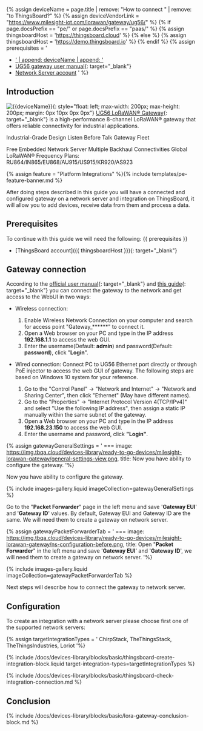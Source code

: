 
{% assign deviceName = page.title | remove: "How to connect " | remove: "to ThingsBoard?" %}
{% assign deviceVendorLink = "https://www.milesight-iot.com/lorawan/gateway/ug56/" %}
{% if page.docsPrefix == "pe/" or page.docsPrefix == "paas/" %}
{% assign thingsboardHost = 'https://thingsboard.cloud' %}
{% else %}
{% assign thingsboardHost = 'https://demo.thingsboard.io' %}
{% endif %}
{% assign prerequisites = '
- <a href="' | append: deviceVendorLink | append: '" target="_blank">' | append: deviceName | append: '</a>
- [UG56 gateway user manual](https://resource.milesight-iot.com/milesight/document/ug56-user-guide-en.pdf){: target="_blank"}
- [Network Server account](#configuration)
'
 %}

## Introduction

![{{deviceName}}](https://img.tbqa.cloud/devices-library/{{page.deviceImageFileName}}){: style="float: left; max-width: 200px; max-height: 200px; margin: 0px 10px 0px 0px"}
[UG56 LoRaWAN® Gateway]({{deviceVendorLink}}){: target="_blank"} is a high-performance 8-channel LoRaWAN® gateway that offers reliable connectivity for industrial applications.

Industrial-Grade Design
Listen Before Talk
Gateway Fleet

Free Embedded Network Server
Multiple Backhaul Connectivities
Global LoRaWAN® Frequency Plans:
RU864/IN865/EU868/AU915/US915/KR920/AS923

{% assign feature = "Platform Integrations" %}{% include templates/pe-feature-banner.md %}

After doing steps described in this guide you will have a connected and configured gateway on a network server and integration on ThingsBoard, it will allow you to add devices, receive data from them and process a data.

## Prerequisites

To continue with this guide we will need the following:
{{ prerequisites }}
- [ThingsBoard account]({{ thingsboardHost }}){: target="_blank"}

## Gateway connection

According to the [official user manual](https://resource.milesight-iot.com/milesight/document/ug56-user-guide-en.pdf){: target="_blank"} and [this guide](https://support.milesight-iot.com/support/solutions/articles/73000514278-how-to-connect-milesight-gateway-to-the-internet){: target="_blank"} you can connect the gateway to the network and get access to the WebUI in two ways:

- Wireless connection:
  1. Enable Wireless Network Connection on your computer and search for access point "Gateway_******" to connect it.
  2. Open a Web browser on your PC and type in the IP address **192.168.1.1** to access the web GUI.
  3. Enter the username(Default: **admin**) and password(Default: **password**), click "**Login**".

- Wired connection:
  Connect PC to UG56 Ethernet port directly or through PoE injector to access the web GUI of gateway. The following steps are based on Windows 10 system for your reference.

  1. Go to the "Control Panel" → "Network and Internet" → "Network and Sharing Center", then click "Ethernet" (May have different names).
  2. Go to the "Properties" → "Internet Protocol Version 4(TCP/IPv4)" and select "Use the following IP address", then assign a static IP manually within the same subnet of the gateway.
  3. Open a Web browser on your PC and type in the IP address **192.168.23.150** to access the web GUI.
  4. Enter the username and password, click **"Login"**.

{% assign gatewayGeneralSettings = '
    ===
        image: https://img.tbqa.cloud/devices-library/ready-to-go-devices/milesight-lorawan-gateway/general-settings-view.png,
        title: Now you have ability to configure the gateway.
'%}

Now you have ability to configure the gateway.

{% include images-gallery.liquid imageCollection=gatewayGeneralSettings %}

Go to the "**Packet Forwarder**" page in the left menu and save '**Gateway EUI**' and '**Gateway ID**' values. By default, Gateway EUI and Gateway ID are the same. We will need them to create a gateway on network server.

{% assign gatewayPacketForwarderTab = '
    ===
        image: https://img.tbqa.cloud/devices-library/ready-to-go-devices/milesight-lorawan-gateway/ns-configuration-before.png,
        title: Open "**Packet Forwarder**" in the left menu and save '**Gateway EUI**' and '**Gateway ID**', we will need them to create a gateway on network server.
'%}

{% include images-gallery.liquid imageCollection=gatewayPacketForwarderTab %}

Next steps will describe how to connect the gateway to network server.

## Configuration

To create an integration with a network server please choose first one of the supported network servers:

{% assign targetIntegrationTypes = '
ChirpStack,
TheThingsStack,
TheThingsIndustries,
Loriot
'%}

{% include /docs/devices-library/blocks/basic/thingsboard-create-integration-block.liquid target-integration-types=targetIntegrationTypes %}

{% include /docs/devices-library/blocks/basic/thingsboard-check-integration-connection.md %}

## Conclusion

{% include /docs/devices-library/blocks/basic/lora-gateway-conclusion-block.md %}
